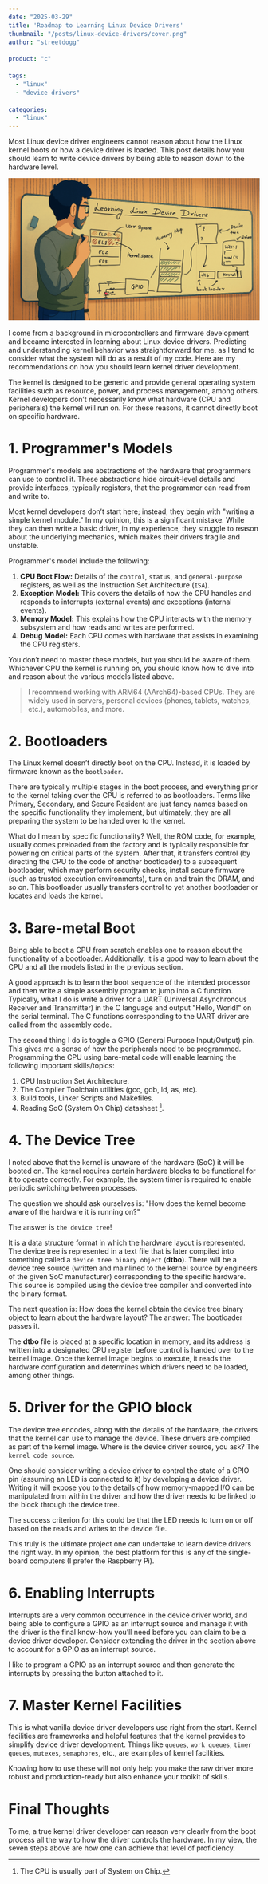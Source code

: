 ```yaml
---
date: "2025-03-29"
title: 'Roadmap to Learning Linux Device Drivers'
thumbnail: "/posts/linux-device-drivers/cover.png"
author: "streetdogg"

product: "c"

tags:
  - "linux"
  - "device drivers"

categories:
  - "linux"
---
```


Most Linux device driver engineers cannot reason about how the Linux kernel boots or how a device driver is loaded. This post details how you should learn to write device drivers by being able to reason down to the hardware level.

<!--more-->

![](cover.png "writing a device driver from scratch to toggle an LED on a Raspberry-Pi.")

I come from a background in microcontrollers and firmware development and became interested in learning about Linux device drivers. Predicting and understanding kernel behavior was straightforward for me, as I tend to consider what the system will do as a result of my code. Here are my recommendations on how you should learn kernel driver development.

The kernel is designed to be generic and provide general operating system facilities such as resource, power, and process management, among others. Kernel developers don’t necessarily know what hardware (CPU and peripherals) the kernel will run on. For these reasons, it cannot directly boot on specific hardware.

# 1. Programmer's Models

Programmer's models are abstractions of the hardware that programmers can use to control it. These abstractions hide circuit-level details and provide interfaces, typically registers, that the programmer can read from and write to.

Most kernel developers don’t start here; instead, they begin with "writing a simple kernel module." In my opinion, this is a significant mistake. While they can then write a basic driver, in my experience, they struggle to reason about the underlying mechanics, which makes their drivers fragile and unstable.

Programmer's model include the following:
1. **CPU Boot Flow:** Details of the `control`, `status`, and `general-purpose` registers, as well as the Instruction Set Architecture (`ISA`).
1. **Exception Model:** This covers the details of how the CPU handles and responds to interrupts (external events) and exceptions (internal events).
1. **Memory Model:** This explains how the CPU interacts with the memory subsystem and how reads and writes are performed.
1. **Debug Model:** Each CPU comes with hardware that assists in examining the CPU registers.

You don’t need to master these models, but you should be aware of them. Whichever CPU the kernel is running on, you should know how to dive into and reason about the various models listed above.

> I recommend working with ARM64 (AArch64)-based CPUs. They are widely used in servers, personal devices (phones, tablets, watches, etc.), automobiles, and more.

# 2. Bootloaders

The Linux kernel doesn’t directly boot on the CPU. Instead, it is loaded by firmware known as the `bootloader`.

There are typically multiple stages in the boot process, and everything prior to the kernel taking over the CPU is referred to as bootloaders. Terms like Primary, Secondary, and Secure Resident are just fancy names based on the specific functionality they implement, but ultimately, they are all preparing the system to be handed over to the kernel.

What do I mean by specific functionality? Well, the ROM code, for example, usually comes preloaded from the factory and is typically responsible for powering on critical parts of the system. After that, it transfers control (by directing the CPU to the code of another bootloader) to a subsequent bootloader, which may perform security checks, install secure firmware (such as trusted execution environments), turn on and train the DRAM, and so on. This bootloader usually transfers control to yet another bootloader or locates and loads the kernel.

# 3. Bare-metal Boot

Being able to boot a CPU from scratch enables one to reason about the functionality of a bootloader. Additionally, it is a good way to learn about the CPU and all the models listed in the previous section.

A good approach is to learn the boot sequence of the intended processor and then write a simple assembly program to jump into a C function. Typically, what I do is write a driver for a UART (Universal Asynchronous Receiver and Transmitter) in the C language and output "Hello, World!" on the serial terminal. The C functions corresponding to the UART driver are called from the assembly code.

The second thing I do is toggle a GPIO (General Purpose Input/Output) pin. This gives me a sense of how the peripherals need to be programmed. Programming the CPU using bare-metal code will enable learning the following important skills/topics:
1. CPU Instruction Set Architecture.
1. The Compiler Toolchain utilities (gcc, gdb, ld, as, etc).
1. Build tools, Linker Scripts and Makefiles.
1. Reading SoC (System On Chip) datasheet [^1].

# 4. The Device Tree

I noted above that the kernel is unaware of the hardware (SoC) it will be booted on. The kernel requires certain hardware blocks to be functional for it to operate correctly. For example, the system timer is required to enable periodic switching between processes.

The question we should ask ourselves is: "How does the kernel become aware of the hardware it is running on?"

The answer is `the device tree`!

It is a data structure format in which the hardware layout is represented. The device tree is represented in a text file that is later compiled into something called a `device tree binary object` (**dtbo**). There will be a device tree source (written and mainlined to the kernel source by engineers of the given SoC manufacturer) corresponding to the specific hardware. This source is compiled using the device tree compiler and converted into the binary format.

The next question is: How does the kernel obtain the device tree binary object to learn about the hardware layout? The answer: The bootloader passes it.

The **dtbo** file is placed at a specific location in memory, and its address is written into a designated CPU register before control is handed over to the kernel image. Once the kernel image begins to execute, it reads the hardware configuration and determines which drivers need to be loaded, among other things.

# 5. Driver for the GPIO block

The device tree encodes, along with the details of the hardware, the drivers that the kernel can use to manage the device. These drivers are compiled as part of the kernel image. Where is the device driver source, you ask? The `kernel code source`.

One should consider writing a device driver to control the state of a GPIO pin (assuming an LED is connected to it) by developing a device driver. Writing it will expose you to the details of how memory-mapped I/O can be manipulated from within the driver and how the driver needs to be linked to the block through the device tree.

The success criterion for this could be that the LED needs to turn on or off based on the reads and writes to the device file.

This truly is the ultimate project one can undertake to learn device drivers the right way. In my opinion, the best platform for this is any of the single-board computers (I prefer the Raspberry Pi).

# 6. Enabling Interrupts

Interrupts are a very common occurrence in the device driver world, and being able to configure a GPIO as an interrupt source and manage it with the driver is the final know-how you’ll need before you can claim to be a device driver developer. Consider extending the driver in the section above to account for a GPIO as an interrupt source.

I like to program a GPIO as an interrupt source and then generate the interrupts by pressing the button attached to it.

# 7. Master Kernel Facilities

This is what vanilla device driver developers use right from the start. Kernel facilities are frameworks and helpful features that the kernel provides to simplify device driver development. Things like `queues`, `work queues`, `timer queues`, `mutexes`, `semaphores`, etc., are examples of kernel facilities.

Knowing how to use these will not only help you make the raw driver more robust and production-ready but also enhance your toolkit of skills.

# Final Thoughts

To me, a true kernel driver developer can reason very clearly from the boot process all the way to how the driver controls the hardware. In my view, the seven steps above are how one can achieve that level of proficiency.

[^1]: The CPU is usually part of System on Chip.
